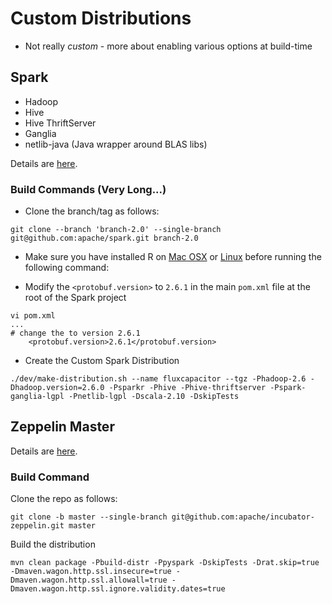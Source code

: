 # Custom Distributions
* Not really *custom* - more about enabling various options at build-time

## Spark
* Hadoop 
* Hive
* Hive ThriftServer
* Ganglia
* netlib-java (Java wrapper around BLAS libs)

Details are [here](http://spark.apache.org/docs/latest/building-spark.html).

### Build Commands (Very Long...)
* Clone the branch/tag as follows:
```
git clone --branch 'branch-2.0' --single-branch git@github.com:apache/spark.git branch-2.0
```
* Make sure you have installed R on [Mac OSX](https://cran.r-project.org/bin/macosx/) or [Linux](https://www.digitalocean.com/community/tutorials/how-to-set-up-r-on-ubuntu-14-04) before running the following command:

* Modify the `<protobuf.version>` to `2.6.1` in the main `pom.xml` file at the root of the Spark project
```
vi pom.xml
...
# change the to version 2.6.1
    <protobuf.version>2.6.1</protobuf.version>
```

* Create the Custom Spark Distribution
```
./dev/make-distribution.sh --name fluxcapacitor --tgz -Phadoop-2.6 -Dhadoop.version=2.6.0 -Psparkr -Phive -Phive-thriftserver -Pspark-ganglia-lgpl -Pnetlib-lgpl -Dscala-2.10 -DskipTests
```

## Zeppelin Master

Details are [here](https://github.com/apache/incubator-zeppelin).

### Build Command
Clone the repo as follows:

```
git clone -b master --single-branch git@github.com:apache/incubator-zeppelin.git master
```

Build the distribution
```
mvn clean package -Pbuild-distr -Ppyspark -DskipTests -Drat.skip=true -Dmaven.wagon.http.ssl.insecure=true -Dmaven.wagon.http.ssl.allowall=true -Dmaven.wagon.http.ssl.ignore.validity.dates=true
```
